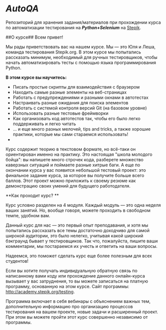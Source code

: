# _AutoQA_
Репозиторий для хранения задания/материалов при прохождении курса по автоматизации тестирования на _**Python+Selenium**_ на [Stepik][Stepik-url].

[Stepik-url]: https://stepik.org/course/575

##О курсе##
Всем привет! 

Мы рады приветствовать вас на нашем курсе. Мы — это Юля и Леша, команда тестирования Stepik.org. В этом курсе мы попытались рассказать минимум, необходимый для ручных тестировщиков, чтобы начать автоматизировать тесты с помощью языка программирования Python. 

**В этом курсе вы научитесь:** 

- Писать простые скрипты для взаимодействия с браузером 
- Находить самые разные элементы на веб-страницах
- Работать с предупреждениями и разными окнами в автотестах 
- Настраивать разные ожидания для поиска элементов
- Работать с системой контроля версий Git (на базовом уровне)
- Использовать разные тестовые фреймворки 
- Как организовать код автотестов так, чтобы его было легко поддерживать и легко читать
- ... и еще много разных мелочей, tips and tricks, а также хорошие практики, которые мы сами стараемся использовать!
- 
Курс содержит теорию в текстовом формате, но всё-таки он ориентирован именно на практику. Это настоящая "школа молодого бойца": вы напишете много строчек кода, разберете множество каверзных ситуаций и поймаете разные хитрые баги. А еще по окончании курса у вас появится небольшой тестовый проект: это финальное задание курса, за которое вы получите больше всего баллов. Этот проект можно приложить к своему резюме как демонстрацию своих умений для будущего работодателя.

**Как проходит курс? **

Курс условно разделен на 4 модуля. Каждый модуль — это одна неделя ваших занятий. Но, вообще говоря, можете проходить в свободном темпе, удобном вам. 

Данный курс для нас — это первый опыт преподавания, и хотя мы попытались рассказать все темы достаточно доходчиво для самой широкой аудитории, это было нелегко, учитывая какой широкий бэкграунд бывает у тестировщиков. Так что, пожалуйста, пишите ваши комментарии, мы постараемся их учесть и ответить на ваши вопросы. 

Надеемся, это поможет сделать курс еще более полезным для всех студентов! 

Если вы хотите получать индивидуальную обратную связь по написанному вами коду или прохождение данного онлайн-курса вызывает у вас затруднения, то вы можете записаться на платную программу, основанную на этом курсе. Сайт программы: http://academy.stepik.org/testing.

Программа включает в себя вебинары с объяснением важных тем, дополнительную информацию про организацию процессов тестирования на вашем проекте, новые задачи и расширенный проект. При этом вы можете пройти этот курс совершенно независимо от программы.
